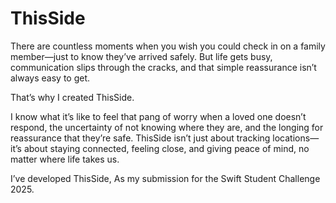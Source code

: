 # ThisSide
There are countless moments when you wish you could check in on a family member—just to know they’ve arrived safely. But life gets busy, communication slips through the cracks, and that simple reassurance isn’t always easy to get.

That’s why I created ThisSide.

I know what it’s like to feel that pang of worry when a loved one doesn’t respond, the uncertainty of not knowing where they are, and the longing for reassurance that they’re safe. ThisSide isn’t just about tracking locations—it’s about staying connected, feeling close, and giving peace of mind, no matter where life takes us.

I’ve developed ThisSide, As my submission for the Swift Student Challenge 2025.
